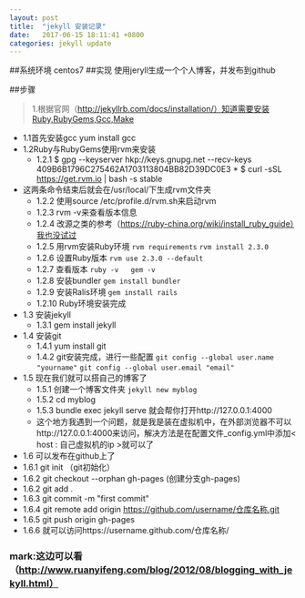 ```yaml
---
layout: post
title:  "jekyll 安装记录"
date:   2017-06-15 18:11:41 +0800
categories: jekyll update
---
```

##系统环境 centos7
##实现     使用jeryll生成一个个人博客，并发布到github

##步骤
> 1.根据官网（http://jekyllrb.com/docs/installation/）知道需要安装Ruby,RubyGems,Gcc,Make
 * 1.1首先安装gcc yum install gcc
 * 1.2Ruby与RubyGems使用rvm来安装
    * 1.2.1 $ gpg --keyserver hkp://keys.gnupg.net --recv-keys 409B6B1796C275462A1703113804BB82D39DC0E3
           * $ curl -sSL https://get.rvm.io | bash -s stable
  * 这两条命令结束后就会在/usr/local/下生成rvm文件夹
    * 1.2.2 使用source /etc/profile.d/rvm.sh来启动rvm
    * 1.2.3 rvm -v来查看版本信息
    * 1.2.4 改源之类的参考（https://ruby-china.org/wiki/install_ruby_guide）我也没试过
    * 1.2.5 用rvm安装Ruby环境
         ``` rvm requirements ```
         ``` rvm install 2.3.0 ```
    * 1.2.6 设置Ruby版本 
        ``` rvm use 2.3.0 --default ```
    * 1.2.7 查看版本
        ``` ruby -v   gem -v ```
    * 1.2.8 安装bundler
        ``` gem install bundler ```
    * 1.2.9 安装Ralis环境
        ``` gem install rails ```
    * 1.2.10 Ruby环境安装完成
 * 1.3 安装jekyll
    * 1.3.1 gem install jekyll
 * 1.4 安装git
    * 1.4.1 yum install git
    * 1.4.2 git安装完成，进行一些配置
         ``` git config --global user.name "yourname" ```
         ``` git config --global user.email "email" ```
 * 1.5 现在我们就可以搭自己的博客了
   * 1.5.1 创建一个博客文件夹
         ``` jekyll new myblog ```
   * 1.5.2 cd myblog
   * 1.5.3 bundle exec jekyll serve
          就会帮你打开http://127.0.0.1:4000
   * 这个地方我遇到一个问题，就是我是装在虚拟机中，在外部浏览器不可以http://127.0.0.1:4000来访问，解决方法是在配置文件_config.yml中添加< host : 自己虚拟机的ip >就可以了
 * 1.6 可以发布在github上了
  *  1.6.1 git init （git初始化）
  *  1.6.2 git checkout --orphan gh-pages (创建分支gh-pages)
  *  1.6.2 git add .
  *  1.6.3 git commit -m "first commit"
  *  1.6.4 git remote add origin https://github.com/username/仓库名称.git
  *  1.6.5 git push origin gh-pages
  *  1.6.6 就可以访问https://username.github.com/仓库名称/
  ###  mark:这边可以看（http://www.ruanyifeng.com/blog/2012/08/blogging_with_jekyll.html）   
